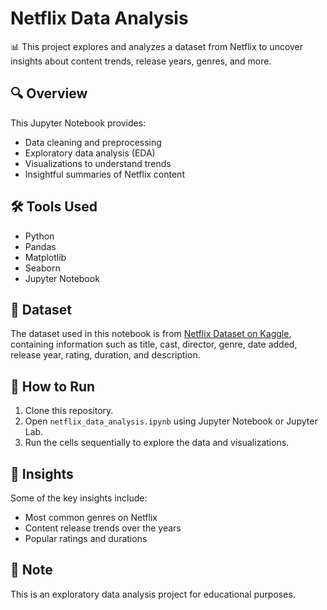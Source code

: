 # Netflix Data Analysis

📊 This project explores and analyzes a dataset from Netflix to uncover insights about content trends, release years, genres, and more.

## 🔍 Overview

This Jupyter Notebook provides:
- Data cleaning and preprocessing
- Exploratory data analysis (EDA)
- Visualizations to understand trends
- Insightful summaries of Netflix content

## 🛠️ Tools Used

- Python
- Pandas
- Matplotlib
- Seaborn
- Jupyter Notebook

## 📁 Dataset

The dataset used in this notebook is from [Netflix Dataset on Kaggle](https://www.kaggle.com/shivamb/netflix-shows), containing information such as title, cast, director, genre, date added, release year, rating, duration, and description.

## 🚀 How to Run

1. Clone this repository.
2. Open `netflix_data_analysis.ipynb` using Jupyter Notebook or Jupyter Lab.
3. Run the cells sequentially to explore the data and visualizations.

## 🧠 Insights

Some of the key insights include:
- Most common genres on Netflix
- Content release trends over the years
- Popular ratings and durations

## 📌 Note

This is an exploratory data analysis project for educational purposes.

